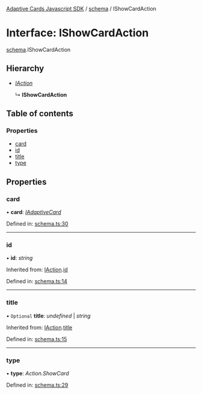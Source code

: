 [Adaptive Cards Javascript SDK](../README.md) / [schema](../modules/schema.md) / IShowCardAction

# Interface: IShowCardAction

[schema](../modules/schema.md).IShowCardAction

## Hierarchy

* [*IAction*](schema.iaction.md)

  ↳ **IShowCardAction**

## Table of contents

### Properties

- [card](schema.ishowcardaction.md#card)
- [id](schema.ishowcardaction.md#id)
- [title](schema.ishowcardaction.md#title)
- [type](schema.ishowcardaction.md#type)

## Properties

### card

• **card**: [*IAdaptiveCard*](schema.iadaptivecard.md)

Defined in: [schema.ts:30](https://github.com/microsoft/AdaptiveCards/blob/0938a1f10/source/nodejs/adaptivecards/src/schema.ts#L30)

___

### id

• **id**: *string*

Inherited from: [IAction](schema.iaction.md).[id](schema.iaction.md#id)

Defined in: [schema.ts:14](https://github.com/microsoft/AdaptiveCards/blob/0938a1f10/source/nodejs/adaptivecards/src/schema.ts#L14)

___

### title

• `Optional` **title**: *undefined* \| *string*

Inherited from: [IAction](schema.iaction.md).[title](schema.iaction.md#title)

Defined in: [schema.ts:15](https://github.com/microsoft/AdaptiveCards/blob/0938a1f10/source/nodejs/adaptivecards/src/schema.ts#L15)

___

### type

• **type**: *Action.ShowCard*

Defined in: [schema.ts:29](https://github.com/microsoft/AdaptiveCards/blob/0938a1f10/source/nodejs/adaptivecards/src/schema.ts#L29)
